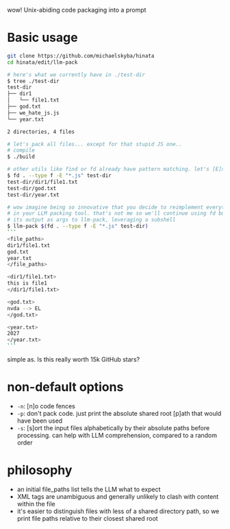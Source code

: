 wow! Unix-abiding code packaging into a prompt

# Basic usage
```sh
git clone https://github.com/michaelskyba/hinata
cd hinata/edit/llm-pack

# here's what we currently have in ./test-dir
$ tree ./test-dir
test-dir
├── dir1
│   └── file1.txt
├── god.txt
├── we_hate_js.js
└── year.txt

2 directories, 4 files

# let's pack all files... except for that stupid JS one..
# compile
$ ./build

# other utils like find or fd already have pattern matching. let's [E]xclude JS
$ fd . --type f -E "*.js" test-dir
test-dir/dir1/file1.txt
test-dir/god.txt
test-dir/year.txt

# wow imagine being so innovative that you decide to reimplement everything in fd
# in your LLM packing tool. that's not me so we'll continue using fd but spread
# its output as args to llm-pack, leveraging a subshell
$ llm-pack $(fd . --type f -E "*.js" test-dir)
`‎``
<file_paths>
dir1/file1.txt
god.txt
year.txt
</file_paths>

<dir1/file1.txt>
this is file1
</dir1/file1.txt>

<god.txt>
nvda --> EL
</god.txt>

<year.txt>
2027
</year.txt>
`‎``
```

simple as. Is this really worth 15k GitHub stars?

# non-default options
- `-n`: [n]o code fences
- `-p`: don't pack code. just print the absolute shared root [p]ath that would have been used
- `-s`: [s]ort the input files alphabetically by their absolute paths before processing. can help with LLM comprehension, compared to a random order

# philosophy
- an initial file_paths list tells the LLM what to expect
- XML tags are unambiguous and generally unlikely to clash with content within the file
- it's easier to distinguish files with less of a shared directory path, so we print file paths relative to their closest shared root
